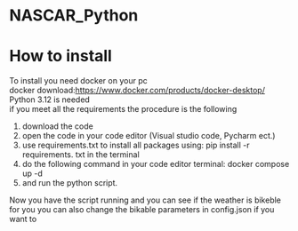 # NASCAR_Python

# How to install
To install you need docker on your pc\
docker download:https://www.docker.com/products/docker-desktop/ \
Python 3.12 is needed \
if you meet all the requirements the procedure is the following 
1. download the code
2. open the code in your code editor (Visual studio code, Pycharm ect.)
3. use requirements.txt to install all packages using: pip install -r requirements. txt in the terminal
4. do the following command in your code editor terminal: docker compose up -d
5. and run the python script.

Now you have the script running and you can see if the weather is bikeble for you
you can also change the bikable parameters in config.json if you want to